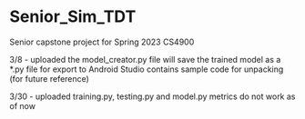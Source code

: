 # Senior_Sim_TDT
Senior capstone project for Spring 2023 CS4900

3/8 - uploaded the model_creator.py file
      will save the trained model as a *.py file for export to Android Studio
      contains sample code for unpacking (for future reference)

3/30 - uploaded training.py, testing.py and model.py
      metrics do not work as of now
